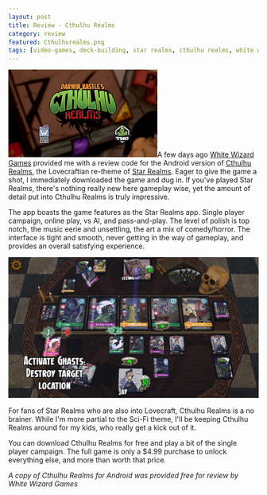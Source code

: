 ```yaml
---
layout: post
title: Review - Cthulhu Realms
category: review
featured: Cthulhurealms.png
tags: [video-games, deck-building, star realms, cthulhu realms, white wizard games]
---
```

<img class="floatimageleft" src="/images/Cthulhurealms/realms1.png" alt="Cthulhu Realms"/>A few days ago [White Wizard Games](http://www.whitewizardgames.com) provided me with a review code for the Android version of [Cthulhu Realms](https://play.google.com/store/apps/details?id=com.whitewizardgames.cthulhurealms), the Lovecraftian re-theme of [Star Realms](https://play.google.com/store/apps/details?id=com.starrealms.starrealmsapp). Eager to give the game a shot, I immediately downloaded the game and dug in. If you've played Star Realms, there's nothing really new here gameplay wise, yet the amount of detail put into Cthulhu Realms is truly impressive.

The app boasts the game features as the Star Realms app. Single player campaign, online play, vs AI, and pass-and-play. The level of polish is top notch, the music eerie and unsettling, the art a mix of comedy/horror. The interface is tight and smooth, never getting in the way of gameplay, and provides an overall satisfying experience.

![Cthulhu Realms Screenshot](/images/Cthulhurealms/realms2.png)

For fans of Star Realms who are also into Lovecraft, Cthulhu Realms is a no brainer. While I'm more partial to the Sci-Fi theme, I'll be keeping Cthulhu Realms around for my kids, who really get a kick out of it.

You can download Cthulhu Realms for free and play a bit of the single player campaign. The full game is only a $4.99 purchase to unlock everything else, and more than worth that price.

*A copy of Cthulhu Realms for Android was provided free for review by White Wizard Games*
